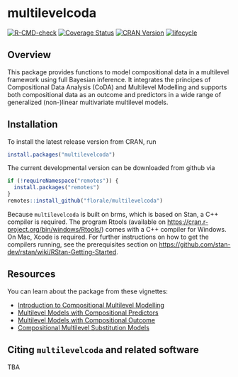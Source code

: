 

# multilevelcoda
<!-- badges: start -->
[![R-CMD-check](https://github.com/florale/multilevelcoda/workflows/R-CMD-check/badge.svg)](https://github.com/florale/multilevelcoda/actions)
[![Coverage Status](https://codecov.io/gh/florale/multilevelcoda/branch/main/graphs/badge.svg?branch=main)](https://app.codecov.io/gh/florale/multilevelcoda)
[![CRAN Version](https://www.r-pkg.org/badges/version/multilevelcoda)](https://cran.r-project.org/package=multilevelcoda)
[![lifecycle](https://lifecycle.r-lib.org/articles/figures/lifecycle-experimental.svg)](https://lifecycle.r-lib.org/articles/stages.html#experimental)
<!-- badges: end -->

## Overview

This package provides functions to model compositional data in 
a multilevel framework using full Bayesian inference.
It integrates the principes of Compositional Data Analysis (CoDA) 
and Multilevel Modelling and supports both compositional data as 
an outcome and predictors in a wide range of 
generalized (non-)linear multivariate multilevel models.

## Installation
To install the latest release version from CRAN, run

```r 
install.packages("multilevelcoda")

```

The current developmental version can be downloaded from github via

```r
if (!requireNamespace("remotes")) {
  install.packages("remotes")
}
remotes::install_github("florale/multilevelcoda")
```

Because `multilevelcoda` is built on brms, which is based on Stan, a C++ compiler is required. 
The program Rtools (available on https://cran.r-project.org/bin/windows/Rtools/) comes with a C++ compiler for Windows. On Mac, Xcode is required. For further instructions on how to get the compilers running, see the prerequisites section on https://github.com/stan-dev/rstan/wiki/RStan-Getting-Started.

## Resources

You can learn about the package from these vignettes:

- [Introduction to Compositional Multilevel Modelling](https://florale.github.io/multilevelcoda/articles/A-introduction.html)
- [Multilevel Models with Compositional Predictors](https://florale.github.io/multilevelcoda/articles/B-composition-MLM.html)
- [Multilevel Models with Compositional Outcome](https://florale.github.io/multilevelcoda/articles/C-composition-MMLM.html)
- [Compositional Multilevel Substitution Models](https://florale.github.io/multilevelcoda/articles/D-substitution-model.html)

## Citing `multilevelcoda` and related software 
TBA

